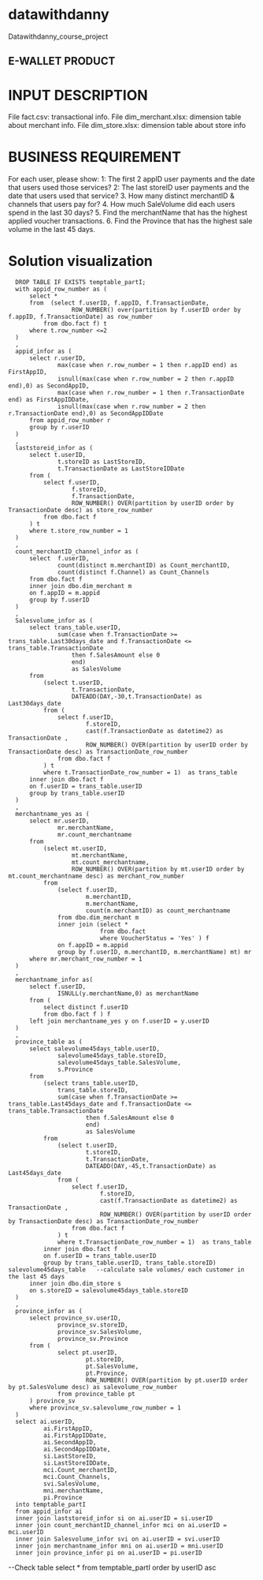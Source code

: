 # datawithdanny
Datawithdanny_course_project

## E-WALLET PRODUCT

# INPUT DESCRIPTION
File fact.csv: transactional info.
File dim_merchant.xlsx: dimension table about merchant info.
File dim_store.xlsx: dimension table about store info

# BUSINESS REQUIREMENT
For each user, please show:
1: The first 2 appID user payments and the date that users used those services?
2: The last storeID user payments and the date that users used that service?
3. How many distinct merchantID & channels that users pay for?
4. How much SaleVolume did each users spend in the last 30 days?
5. Find the merchantName that has the highest applied voucher transactions.
6. Find the Province that has the highest sale volume in the last 45 days.


# Solution visualization

      DROP TABLE IF EXISTS temptable_partI;
      with appid_row_number as (
          select *
          from  (select f.userID, f.appID, f.TransactionDate,
                      ROW_NUMBER() over(partition by f.userID order by f.appID, f.TransactionDate) as row_number
              from dbo.fact f) t
          where t.row_number <=2
      )
      ,
      appid_infor as (
          select r.userID,
                  max(case when r.row_number = 1 then r.appID end) as FirstAppID,
                  isnull(max(case when r.row_number = 2 then r.appID end),0) as SecondAppID,
                  max(case when r.row_number = 1 then r.TransactionDate end) as FirstAppIDDate,
                  isnull(max(case when r.row_number = 2 then r.TransactionDate end),0) as SecondAppIDDate
          from appid_row_number r 
          group by r.userID
      )
      ,
      laststoreid_infor as (
          select t.userID,
                  t.storeID as LastStoreID,
                  t.TransactionDate as LastStoreIDDate
          from (
              select f.userID, 
                      f.storeID,
                      f.TransactionDate,
                      ROW_NUMBER() OVER(partition by userID order by TransactionDate desc) as store_row_number
              from dbo.fact f 
          ) t 
          where t.store_row_number = 1
      )
      ,
      count_merchantID_channel_infor as (
          select  f.userID,
                  count(distinct m.merchantID) as Count_merchantID,
                  count(distinct f.Channel) as Count_Channels
          from dbo.fact f 
          inner join dbo.dim_merchant m
          on f.appID = m.appid
          group by f.userID
      )
      ,
      Salesvolume_infor as (
          select trans_table.userID,
                  sum(case when f.TransactionDate >= trans_table.Last30days_date and f.TransactionDate <= trans_table.TransactionDate 
                      then f.SalesAmount else 0
                      end) 
                      as SalesVolume
          from
              (select t.userID,
                      t.TransactionDate,
                      DATEADD(DAY,-30,t.TransactionDate) as Last30days_date
              from (
                  select f.userID, 
                          f.storeID,
                          cast(f.TransactionDate as datetime2) as TransactionDate ,
                          ROW_NUMBER() OVER(partition by userID order by TransactionDate desc) as TransactionDate_row_number
                  from dbo.fact f 
              ) t 
              where t.TransactionDate_row_number = 1)  as trans_table
          inner join dbo.fact f 
          on f.userID = trans_table.userID
          group by trans_table.userID
      )
      ,
      merchantname_yes as (
          select mr.userID,
                  mr.merchantName,
                  mr.count_merchantname
          from 
              (select mt.userID,
                      mt.merchantName,
                      mt.count_merchantname,
                      ROW_NUMBER() OVER(partition by mt.userID order by mt.count_merchantname desc) as merchant_row_number 
              from
                  (select f.userID,
                          m.merchantID,
                          m.merchantName,
                          count(m.merchantID) as count_merchantname
                  from dbo.dim_merchant m
                  inner join (select *
                              from dbo.fact
                              where VoucherStatus = 'Yes' ) f
                  on f.appID = m.appid
                  group by f.userID, m.merchantID, m.merchantName) mt) mr
          where mr.merchant_row_number = 1
      )
      ,
      merchantname_infor as(
          select f.userID,
                  ISNULL(y.merchantName,0) as merchantName
          from (
              select distinct f.userID 
              from dbo.fact f ) f
          left join merchantname_yes y on f.userID = y.userID
      )
      ,
      province_table as (
          select salevolume45days_table.userID,
                  salevolume45days_table.storeID,
                  salevolume45days_table.SalesVolume,
                  s.Province
          from
              (select trans_table.userID,
                  trans_table.storeID,
                  sum(case when f.TransactionDate >= trans_table.Last45days_date and f.TransactionDate <= trans_table.TransactionDate 
                          then f.SalesAmount else 0
                          end) 
                          as SalesVolume
              from
                  (select t.userID,
                          t.storeID,
                          t.TransactionDate,
                          DATEADD(DAY,-45,t.TransactionDate) as Last45days_date
                  from (
                      select f.userID, 
                              f.storeID,
                              cast(f.TransactionDate as datetime2) as TransactionDate ,
                              ROW_NUMBER() OVER(partition by userID order by TransactionDate desc) as TransactionDate_row_number
                      from dbo.fact f 
                  ) t 
                  where t.TransactionDate_row_number = 1)  as trans_table
              inner join dbo.fact f 
              on f.userID = trans_table.userID
              group by trans_table.userID, trans_table.storeID) salevolume45days_table   --calculate sale volumes/ each customer in the last 45 days
          inner join dbo.dim_store s 
          on s.storeID = salevolume45days_table.storeID
      )
      ,
      province_infor as (
          select province_sv.userID,
                  province_sv.storeID,
                  province_sv.SalesVolume,
                  province_sv.Province
          from (
                  select pt.userID,
                          pt.storeID,
                          pt.SalesVolume,
                          pt.Province,
                          ROW_NUMBER() OVER(partition by pt.userID order by pt.SalesVolume desc) as salevolume_row_number
                  from province_table pt 
          ) province_sv
          where province_sv.salevolume_row_number = 1
      )
      select ai.userID,
              ai.FirstAppID,
              ai.FirstAppIDDate,
              ai.SecondAppID,
              ai.SecondAppIDDate,
              si.LastStoreID,
              si.LastStoreIDDate,
              mci.Count_merchantID,
              mci.Count_Channels,
              svi.SalesVolume,
              mni.merchantName,
              pi.Province
      into temptable_partI
      from appid_infor ai 
      inner join laststoreid_infor si on ai.userID = si.userID
      inner join count_merchantID_channel_infor mci on ai.userID = mci.userID
      inner join Salesvolume_infor svi on ai.userID = svi.userID
      inner join merchantname_infor mni on ai.userID = mni.userID
      inner join province_infor pi on ai.userID = pi.userID
      
--Check table
select * from temptable_partI
order by userID asc
